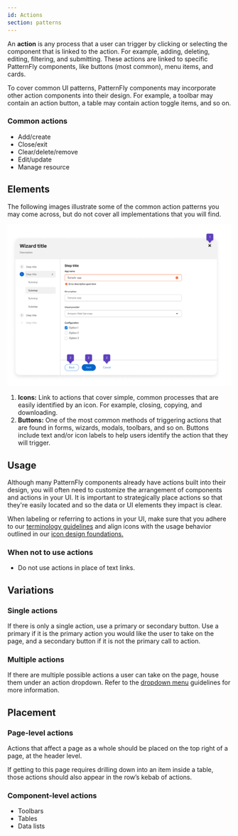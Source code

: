 ```yaml
---
id: Actions
section: patterns
---
```


An **action** is any process that a user can trigger by clicking or selecting the component that is linked to the action. For example, adding, deleting, editing, filtering, and submitting. These actions are linked to specific PatternFly components, like buttons (most common), menu items, and cards.

To cover common UI patterns, PatternFly components may incorporate other action components into their design. For example, a toolbar may contain an action button, a table may contain action toggle items, and so on.

### Common actions 

- Add/create
- Close/exit
- Clear/delete/remove
- Edit/update
- Manage resource


## Elements 

The following images illustrate some of the common action patterns you may come across, but do not cover all implementations that you will find. 

![alt text](./img/actions-elements.png)

1. **Icons:** Link to actions that cover simple, common processes that are easily identified by an icon. For example, closing, copying, and downloading. 
1. **Buttons:** One of the most common methods of triggering actions that are found in forms, wizards, modals, toolbars, and so on. Buttons include text and/or icon labels to help users identify the action that they will trigger. 

## Usage

Although many PatternFly components already have actions built into their design, you will often need to customize the arrangement of components and actions in your UI. It is important to strategically place actions so that they're easily located and so the data or UI elements they impact is clear.

When labeling or referring to actions in your UI, make sure that you adhere to our [terminology guidelines](/ux-writing/terminology) and align icons with the usage behavior outlined in our [icon design foundations.](/design-foundations/icons#all-icons) 

### When not to use actions 
- Do not use actions in place of text links.

## Variations 

### Single actions 
If there is only a single action, use a primary or secondary button. Use a primary if it is the primary action you would like the user to take on the page, and a secondary button if it is not the primary call to action.

### Multiple actions
If there are multiple possible actions a user can take on the page, house them under an action dropdown. Refer to the [dropdown menu](/components/menus/dropdown/design-guidelines#split-button-with-actions) guidelines for more information.

## Placement

### Page-level actions
Actions that affect a page as a whole should be placed on the top right of a page, at the header level. 

If getting to this page requires drilling down into an item inside a table, those actions should also appear in the row’s kebab of actions. 

### Component-level actions

- Toolbars 
- Tables 
- Data lists

